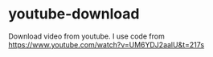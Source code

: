 # youtube-download
Download video from youtube.
I use code from https://www.youtube.com/watch?v=UM6YDJ2aalU&t=217s
